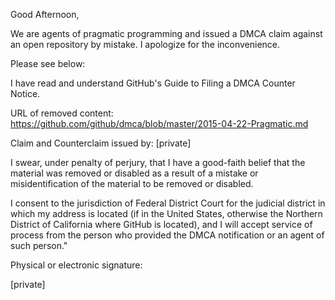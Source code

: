 Good Afternoon,

We are agents of pragmatic programming and issued a DMCA claim against an open repository by mistake. I apologize for the inconvenience.

Please see below:

I have read and understand GitHub's Guide to Filing a DMCA Counter Notice.

URL of removed content:
https://github.com/github/dmca/blob/master/2015-04-22-Pragmatic.md

Claim and Counterclaim issued by:
[private]

I swear, under penalty of perjury, that I have a good-faith belief that the material was removed or disabled as a result of a mistake or misidentification of the material to be removed or disabled.

I consent to the jurisdiction of Federal District Court for the judicial district in which my address is located (if in the United States, otherwise the Northern District of California where GitHub is located), and I will accept service of process from the person who provided the DMCA notification or an agent of such person."

Physical or electronic signature:

[private]
